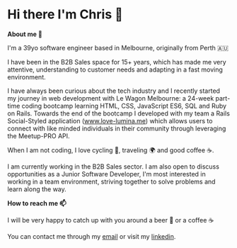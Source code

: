 # Hi there I'm Chris :wave:

**About me :telescope:**

I'm a 39yo software engineer based in Melbourne, originally from Perth :australia:

I have been in the B2B Sales space for 15+ years, which has made me very attentive, understanding to customer needs and adapting in a fast moving environment.

I have always been curious about the tech industry and I recently started my journey in web development with Le Wagon Melbourne: a 24-week part-time coding bootcamp learning HTML, CSS, JavaScript ES6, SQL and Ruby on Rails. Towards the end of the bootcamp I developed with my team a Rails Social-Styled application (www.love-lumina.me) which allows users to connect with like minded individuals in their community through leveraging the Meetup-PRO API.

When I am not coding, I love cycling :bicyclist:, traveling :earth_africa: and good coffee :coffee:.

I am currently working in the B2B Sales sector. I am also open to discuss opportunities as a Junior Software Developer, I'm most interested in working in a team environment, striving together to solve problems and learn along the way.

**How to reach me :mailbox:**

I will be very happy to catch up with you around a beer :beer: or a coffee :coffee:

You can contact me through my [email](mailto:chris.wade@hey.com) or visit my [linkedin](https://www.linkedin.com/in/chris-wade-59690959/).
